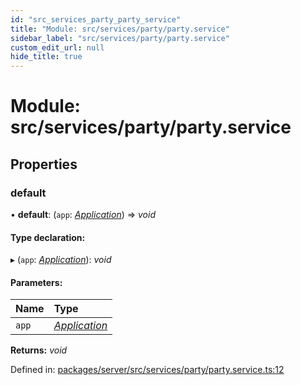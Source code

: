 ```yaml
---
id: "src_services_party_party_service"
title: "Module: src/services/party/party.service"
sidebar_label: "src/services/party/party.service"
custom_edit_url: null
hide_title: true
---
```


# Module: src/services/party/party.service

## Properties

### default

• **default**: (`app`: [*Application*](src_declarations.md#application)) => *void*

#### Type declaration:

▸ (`app`: [*Application*](src_declarations.md#application)): *void*

#### Parameters:

Name | Type |
:------ | :------ |
`app` | [*Application*](src_declarations.md#application) |

**Returns:** *void*

Defined in: [packages/server/src/services/party/party.service.ts:12](https://github.com/xr3ngine/xr3ngine/blob/66a84a950/packages/server/src/services/party/party.service.ts#L12)
